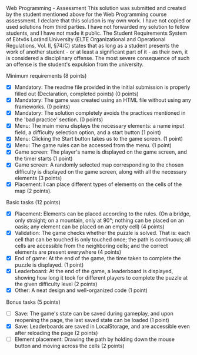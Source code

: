 <Sandesh Suthar/>
<HLUUVM/>
Web Programming - Assessment
This solution was submitted and created by the student mentioned above for the Web Programming course assessment.
I declare that this solution is my own work. I have not copied or used solutions from third parties.
I have not forwarded my solution to fellow students, and I have not made it public.
The Student Requirements System of Eötvös Loránd University
(ELTE Organizational and Operational Regulations, Vol. II, §74/C) states that as long as a student presents
the work of another student - or at least a significant part of it - as their own, it is considered a disciplinary offense.
The most severe consequence of such an offense is the student's expulsion from the university.

Minimum requirements (8 points)

- [x] Mandatory: The readme file provided in the initial submission is properly filled out (Declaration, completed points) (0 points)
- [x] Mandatory: The game was created using an HTML file without using any frameworks. (0 points)
- [x] Mandatory: The solution completely avoids the practices mentioned in the 'bad practice' section. (0 points)
- [x] Menu: The main menu displays the necessary elements: a name input field, a difficulty selection option, and a start button (1 point)
- [x] Menu: Clicking the Start button takes us to the game screen. (1 point)
- [x] Menu: The game rules can be accessed from the menu. (1 point)
- [x] Game screen: The player's name is displayed on the game screen, and the timer starts (1 point)
- [x] Game screen: A randomly selected map corresponding to the chosen difficulty is displayed on the game screen, along with all the necessary elements (3 points)
- [x] Placement: I can place different types of elements on the cells of the map (2 points).

Basic tasks (12 points)

- [x] Placement: Elements can be placed according to the rules. (On a bridge, only straight; on a mountain, only at 90°; nothing can be placed on an oasis; any element can be placed on an empty cell) (4 points)
- [x] Validation: The game checks whether the puzzle is solved. That is: each cell that can be touched is only touched once; the path is continuous; all cells are accessible from the neighboring cells; and the correct elements are present everywhere (4 points)
- [x] End of game: At the end of the game, the time taken to complete the puzzle is displayed. (1 point)
- [x] Leaderboard: At the end of the game, a leaderboard is displayed, showing how long it took for different players to complete the puzzle at the given difficulty level (2 points)
- [x] Other: A neat design and well-organized code (1 point)

Bonus tasks (5 points)

- [ ] Save: The game's state can be saved during gameplay, and upon reopening the page, the last saved state can be loaded (1 point)
- [x] Save: Leaderboards are saved in LocalStorage, and are accessible even after reloading the page (2 points)
- [ ] Element placement: Drawing the path by holding down the mouse button and moving across the cells (2 points)
